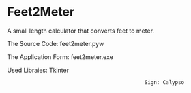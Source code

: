# Feet2Meter
A small length calculator that converts feet to meter.

The Source Code: feet2meter.pyw

The Application Form: feet2meter.exe

Used Libraies: Tkinter


                                                 Sign: Calypso
